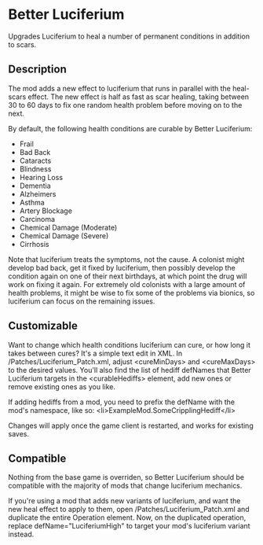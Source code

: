 # Better Luciferium

Upgrades Luciferium to heal a number of permanent conditions in addition to scars.

## Description

The mod adds a new effect to luciferium that runs in parallel with the heal-scars effect. The new effect is half as fast as scar healing, taking between 30 to 60 days to fix one random health problem before moving on to the next.

By default, the following health conditions are curable by Better Luciferium:
- Frail
- Bad Back
- Cataracts
- Blindness
- Hearing Loss
- Dementia
- Alzheimers
- Asthma
- Artery Blockage
- Carcinoma
- Chemical Damage (Moderate)
- Chemical Damage (Severe)
- Cirrhosis

Note that luciferium treats the symptoms, not the cause. A colonist might develop bad back, get it fixed by luciferium, then possibly develop the condition again on one of their next birthdays, at which point the drug will work on fixing it again. For extremely old colonists with a large amount of health problems, it might be wise to fix some of the problems via bionics, so luciferium can focus on the remaining issues.

## Customizable

Want to change which health conditions luciferium can cure, or how long it takes between cures? It's a simple text edit in XML. In /Patches/Luciferium_Patch.xml, adjust \<cureMinDays\> and \<cureMaxDays\> to the desired values. You'll also find the list of hediff defNames that Better Luciferium targets in the \<curableHediffs\> element, add new ones or remove existing ones as you like.

If adding hediffs from a mod, you need to prefix the defName with the mod's namespace, like so: \<li\>ExampleMod.SomeCripplingHediff\</li\>

Changes will apply once the game client is restarted, and works for existing saves.

## Compatible

Nothing from the base game is overriden, so Better Luciferium should be compatible with the majority of mods that change luciferium mechanics.

If you're using a mod that adds new variants of luciferium, and want the new heal effect to apply to them, open /Patches/Luciferium_Patch.xml and duplicate the entire Operation element. Now, on the duplicated operation, replace defName="LuciferiumHigh" to target your mod's luciferium variant instead.
